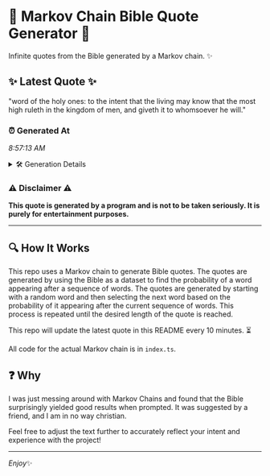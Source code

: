 # 📖 Markov Chain Bible Quote Generator 📖

Infinite quotes from the Bible generated by a Markov chain. ✨

## ✨ Latest Quote ✨
"word of the holy ones: to the intent that the living may know that the most high ruleth in the kingdom of men, and giveth it to whomsoever he will."

### ⏰ Generated At
*8:57:13 AM*

<details>
    <summary>🛠️ Generation Details</summary>
    <p>
        <strong>🌱 Seed:</strong> word<br>
        <strong>🔄 Iterations:</strong> 29<br>
        <strong>📜 Context History:</strong><br>[ word ]: of<br>[ word, of ]: the<br>[ word, of, the ]: holy<br>[ word, of, the, holy ]: ones:<br>[ word, of, the, holy, ones: ]: to<br>[ word, of, the, holy, ones:, to ]: the<br>[ of, the, holy, ones:, to, the ]: intent<br>[ the, holy, ones:, to, the, intent ]: that<br>[ holy, ones:, to, the, intent, that ]: the<br>[ ones:, to, the, intent, that, the ]: living<br>[ to, the, intent, that, the, living ]: may<br>[ the, intent, that, the, living, may ]: know<br>[ intent, that, the, living, may, know ]: that<br>[ that, the, living, may, know, that ]: the<br>[ the, living, may, know, that, the ]: most<br>[ living, may, know, that, the, most ]: high<br>[ may, know, that, the, most, high ]: ruleth<br>[ know, that, the, most, high, ruleth ]: in<br>[ that, the, most, high, ruleth, in ]: the<br>[ the, most, high, ruleth, in, the ]: kingdom<br>[ most, high, ruleth, in, the, kingdom ]: of<br>[ high, ruleth, in, the, kingdom, of ]: men,<br>[ ruleth, in, the, kingdom, of, men, ]: and<br>[ in, the, kingdom, of, men,, and ]: giveth<br>[ the, kingdom, of, men,, and, giveth ]: it<br>[ kingdom, of, men,, and, giveth, it ]: to<br>[ of, men,, and, giveth, it, to ]: whomsoever<br>[ men,, and, giveth, it, to, whomsoever ]: he<br>[ and, giveth, it, to, whomsoever, he ]: will.<br>
    </p>
</details>

### ⚠️ Disclaimer ⚠️
**This quote is generated by a program and is not to be taken seriously. It is purely for entertainment purposes.**

---

## 🔍 How It Works

This repo uses a Markov chain to generate Bible quotes. The quotes are generated by using the Bible as a dataset to find the probability of a word appearing after a sequence of words. The quotes are generated by starting with a random word and then selecting the next word based on the probability of it appearing after the current sequence of words. This process is repeated until the desired length of the quote is reached.

This repo will update the latest quote in this README every 10 minutes. ⏳

All code for the actual Markov chain is in `index.ts`.

## ❓ Why

I was just messing around with Markov Chains and found that the Bible surprisingly yielded good results when prompted. 
It was suggested by a friend, and I am in no way christian.

Feel free to adjust the text further to accurately reflect your intent and experience with the project!

---

*Enjoy*✨
